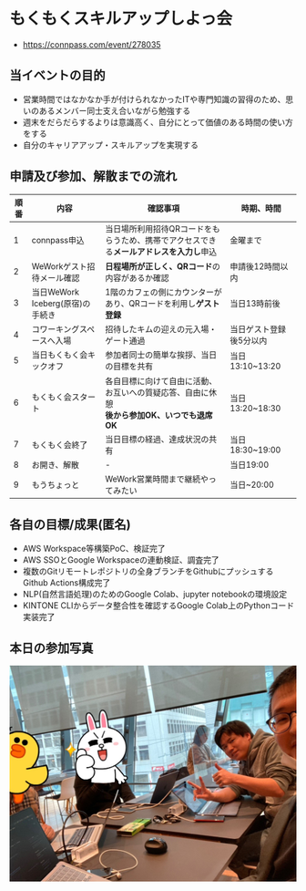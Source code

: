 # もくもくスキルアップしよっ会
 - https://connpass.com/event/278035

## 当イベントの目的
 - 営業時間ではなかなか手が付けられなかったITや専門知識の習得のため、思いのあるメンバー同士支え合いながら勉強する
 - 週末をだらだらするよりは意識高く、自分にとって価値のある時間の使い方をする
 - 自分のキャリアアップ・スキルアップを実現する

## 申請及び参加、解散までの流れ
| 順番 | 内容 | 確認事項 | 時期、時間 |
| -- | -- | -- | -- |
| 1 | connpass申込 | 当日場所利用招待QRコードをもらうため、携帯でアクセスできる**メールアドレスを入力し**申込 | 金曜まで|
| 2 | WeWorkゲスト招待メール確認 | **日程場所が正しく、QRコード**の内容があるか確認 | 申請後12時間以内 |
| 3 | 当日WeWork Iceberg(原宿)の手続き | 1階のカフェの側にカウンターがあり、QRコードを利用し**ゲスト登録** | 当日13時前後 |
| 4 | コワーキングスペースへ入場 | 招待したキムの迎えの元入場・ゲート通過 | 当日ゲスト登録後5分以内 |
| 5 | 当日もくもく会キックオフ | 参加者同士の簡単な挨拶、当日の目標を共有 | 当日13:10~13:20 |
| 6 | もくもく会スタート | 各自目標に向けて自由に活動、お互いへの質疑応答、自由に休憩<br/>**後から参加OK、いつでも退席OK**| 当日13:20~18:30 |
| 7 | もくもく会終了 | 当日目標の経過、達成状況の共有 |当日18:30~19:00 |
| 8 | お開き、解散 | - | 当日19:00 |
| 9 | もうちょっと | WeWork営業時間まで継続やってみたい | 当日~20:00 |

## 各自の目標/成果(匿名)
 - AWS Workspace等構築PoC、検証完了
 - AWS SSOとGoogle Workspaceの連動検証、調査完了
 - 複数のGitリモートレポジトリの全身ブランチをGithubにプッシュするGithub Actions構成完了
 - NLP(自然言語処理)のためのGoogle Colab、jupyter notebookの環境設定
 - KINTONE CLIからデータ整合性を確認するGoogle Colab上のPythonコード実装完了

## 本日の参加写真
![写真・同意済み](https://raw.githubusercontent.com/QENEST/mokumoku-skillup-meetup/main/photo/【第7回・WeWork原宿】もくもくスキルアップしよっ会_20230318.jpg)
